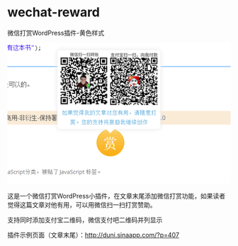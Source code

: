 # wechat-reward
微信打赏WordPress插件-黄色样式

![](./assets/screenshot-1.png)

这是一个微信打赏WordPress小插件，在文章末尾添加微信打赏功能，如果读者觉得这篇文章对他有用，可以用微信扫一扫打赏赞助。

支持同时添加支付宝二维码，微信支付吧二维码并列显示

插件示例页面（文章末尾）：http://duni.sinaapp.com/?p=407
